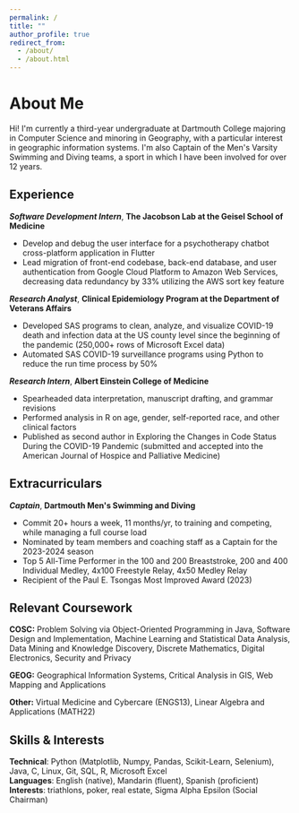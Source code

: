 ```yaml
---
permalink: /
title: ""
author_profile: true
redirect_from: 
  - /about/
  - /about.html
---
```


# About Me

Hi! I'm currently a third-year undergraduate at Dartmouth College majoring in Computer Science and minoring in Geography, with a particular 
interest in geographic information systems. I'm also Captain of the Men's Varsity Swimming and Diving teams, a sport in which I have been
involved for over 12 years. 

Experience
------
***Software Development Intern***, **The Jacobson Lab at the Geisel School of Medicine**
- Develop and debug the user interface for a psychotherapy chatbot cross-platform application in Flutter
- Lead migration of front-end codebase, back-end database, and user authentication from Google Cloud Platform to Amazon Web Services, decreasing data redundancy by 33% utilizing the AWS sort key feature


***Research Analyst***, **Clinical Epidemiology Program at the Department of Veterans Affairs**
- Developed SAS programs to clean, analyze, and visualize COVID-19 death and infection data at the US county level since the beginning of the pandemic (250,000+ rows of Microsoft Excel data)
- Automated SAS COVID-19 surveillance programs using Python to reduce the run time process by 50%

***Research Intern***, **Albert Einstein College of Medicine**
- Spearheaded data interpretation, manuscript drafting, and grammar revisions
- Performed analysis in R on age, gender, self-reported race, and other clinical factors 
- Published as second author in Exploring the Changes in Code Status During the COVID-19 Pandemic (submitted and accepted into the American Journal of Hospice and Palliative Medicine)


Extracurriculars
------

***Captain***, **Dartmouth Men's Swimming and Diving**
- Commit 20+ hours a week, 11 months/yr, to training and competing, while managing a full course load
- Nominated by team members and coaching staff as a Captain for the 2023-2024 season
- Top 5 All-Time Performer in the 100 and 200 Breaststroke, 200 and 400 Individual Medley, 4x100 Freestyle Relay, 4x50 Medley Relay
- Recipient of the Paul E. Tsongas Most Improved Award (2023)


Relevant Coursework
------

**COSC:** Problem Solving via Object-Oriented Programming in Java, Software Design and Implementation, 
Machine Learning and Statistical Data Analysis, Data Mining and Knowledge Discovery, 
Discrete Mathematics, Digital Electronics, Security and Privacy

**GEOG:** Geographical Information Systems, Critical Analysis in GIS, Web Mapping and Applications

**Other:** Virtual Medicine and Cybercare (ENGS13), Linear Algebra and Applications (MATH22)

Skills & Interests
------

**Technical**: Python (Matplotlib, Numpy, Pandas, Scikit-Learn, Selenium), Java, C, Linux, Git, SQL, R, Microsoft Excel <br>
**Languages**: English (native), Mandarin (fluent), Spanish (proficient) <br>
**Interests**: triathlons, poker, real estate, Sigma Alpha Epsilon (Social Chairman) <br>
